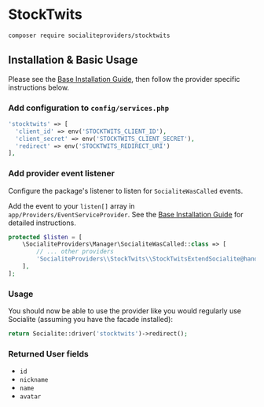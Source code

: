 # StockTwits

```bash
composer require socialiteproviders/stocktwits
```

## Installation & Basic Usage

Please see the [Base Installation Guide](https://socialiteproviders.com/usage/), then follow the provider specific instructions below.

### Add configuration to `config/services.php`

```php
'stocktwits' => [    
  'client_id' => env('STOCKTWITS_CLIENT_ID'),  
  'client_secret' => env('STOCKTWITS_CLIENT_SECRET'),  
  'redirect' => env('STOCKTWITS_REDIRECT_URI') 
],
```

### Add provider event listener

Configure the package's listener to listen for `SocialiteWasCalled` events.

Add the event to your `listen[]` array in `app/Providers/EventServiceProvider`. See the [Base Installation Guide](https://socialiteproviders.com/usage/) for detailed instructions.

```php
protected $listen = [
    \SocialiteProviders\Manager\SocialiteWasCalled::class => [
        // ... other providers
        'SocialiteProviders\\StockTwits\\StockTwitsExtendSocialite@handle',
    ],
];
```

### Usage

You should now be able to use the provider like you would regularly use Socialite (assuming you have the facade installed):

```php
return Socialite::driver('stocktwits')->redirect();
```

### Returned User fields

- ``id``
- ``nickname``
- ``name``
- ``avatar``
